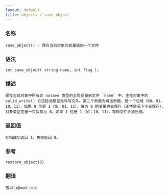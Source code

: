 ```yaml
---
layout: default
title: objects / save_object
---
```


### 名称

    save_object() - 保存当前对象的变量值到一个文件

### 语法

    int save_object( string name, int flag );

### 描述

    保存当前对象中所有非 nosave 类型的全局变量到文件 `name` 中。主控对象中的 valid_write() 方法检测是否允许写文件。第二个参数为可选参数，是一个位域（00、01、10、11），如果 0 位是 1（如：01、11），值为 0 的变量也会保存（正常情况下不会保存），对象类型变量一只保存为 0，如果 1 位是 1（如：10、11），存档文件会被压缩。

### 返回值

    存档成功返回 1，失败返回 0。

### 参考

    restore_object(3)

### 翻译

    雪风(i@mud.ren)
